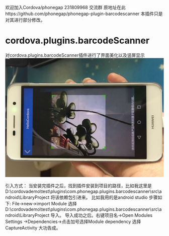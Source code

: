 欢迎加入Cordova/phonegap 231809968 交流群
原地址在此https://github.com/phonegap/phonegap-plugin-barcodescanner
本插件只是对其进行部分修改。
# cordova.plugins.barcodeScanner
对cordova.plugins.barcodeScanner插件进行了界面美化以及竖屏显示
![image](https://github.com/liangzhenghui/cordova.plugins.barcodeScanner/blob/master/screenshots/demo.jpg)

引入方式：
当安装完插件之后，找到插件安装到项目的路径，比如我这里是
D:\cordovademo\test\plugins\com.phonegap.plugins.barcodescanner\src\android\LibraryProject
将该依赖包引进来。
比如我用的是android studio
步骤如下:
File->new->import Module 选择 D:\cordovademo\test\plugins\com.phonegap.plugins.barcodescanner\src\android\LibraryProject 导入。
导入成功之后。右键项目名->Open Modules Settings ->Dependencies->点击加号选择Module dependency 选择CaptureActivity
大功告成。
